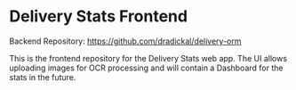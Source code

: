 # Delivery Stats Frontend

Backend Repository: https://github.com/dradickal/delivery-orm

This is the frontend repository for the Delivery Stats web app. The UI allows uploading images for OCR processing and will contain a Dashboard for the stats in the future.